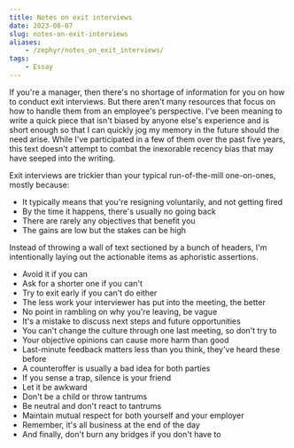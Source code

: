 ```yaml
---
title: Notes on exit interviews
date: 2023-08-07
slug: notes-on-exit-interviews
aliases:
    - /zephyr/notes_on_exit_interviews/
tags:
    - Essay
---
```


If you're a manager, then there's no shortage of information for you on how to conduct exit
interviews. But there aren't many resources that focus on how to handle them from an
employee's perspective. I've been meaning to write a quick piece that isn't biased by anyone
else's experience and is short enough so that I can quickly jog my memory in the future
should the need arise. While I've participated in a few of them over the past five years,
this text doesn't attempt to combat the inexorable recency bias that may have seeped into
the writing.

Exit interviews are trickier than your typical run-of-the-mill one-on-ones, mostly because:

- It typically means that you're resigning voluntarily, and not getting fired
- By the time it happens, there's usually no going back
- There are rarely any objectives that benefit you
- The gains are low but the stakes can be high

Instead of throwing a wall of text sectioned by a bunch of headers, I'm intentionally laying
out the actionable items as aphoristic assertions.

- Avoid it if you can
- Ask for a shorter one if you can't
- Try to exit early if you can't do either
- The less work your interviewer has put into the meeting, the better
- No point in rambling on why you're leaving, be vague
- It's a mistake to discuss next steps and future opportunities
- You can't change the culture through one last meeting, so don't try to
- Your objective opinions can cause more harm than good
- Last-minute feedback matters less than you think, they've heard these before
- A counteroffer is usually a bad idea for both parties
- If you sense a trap, silence is your friend
- Let it be awkward
- Don't be a child or throw tantrums
- Be neutral and don't react to tantrums
- Maintain mutual respect for both yourself and your employer
- Remember, it's all business at the end of the day
- And finally, don't burn any bridges if you don't have to
